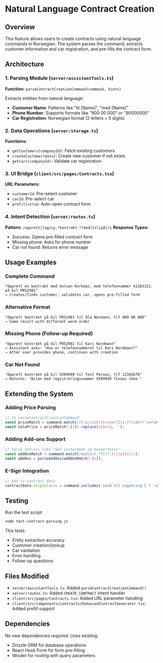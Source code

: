 # Natural Language Contract Creation

## Overview
This feature allows users to create contracts using natural language commands in Norwegian. The system parses the command, extracts customer information and car registration, and pre-fills the contract form.

## Architecture

### 1. Parsing Module (`server/assistantTools.ts`)
**Function:** `parseContractCreationCommand(command, hints)`

Extracts entities from natural language:
- **Customer Name**: Patterns like "til [Name]", "med [Name]"
- **Phone Number**: Supports formats like "900 00 000" or "90000000"
- **Car Registration**: Norwegian format (2 letters + 5 digits)

### 2. Data Operations (`server/storage.ts`)
**Functions:**
- `getCustomers(companyId)`: Fetch existing customers
- `createCustomer(data)`: Create new customer if not exists
- `getCars(companyId)`: Validate car registration

### 3. UI Bridge (`client/src/pages/Contracts.tsx`)
**URL Parameters:**
- `customerId`: Pre-select customer
- `carId`: Pre-select car
- `prefill=true`: Auto-open contract form

### 4. Intent Detection (`server/routes.ts`)
**Pattern:** `/opprett|lag|ny.*kontrakt.*(med|til|på)/i`
**Response Types:**
- Success: Opens pre-filled contract form
- Missing phone: Asks for phone number
- Car not found: Returns error message

## Usage Examples

### Complete Command
```
"Opprett en kontrakt med Servan Korkmaz, med telefonnummer 41383322, på bil PR52981"
→ Creates/finds customer, validates car, opens pre-filled form
```

### Alternative Format
```
"Opprett kontrakt på bil PR52981 til Ola Normann, tlf 900 00 000"
→ Same result with different word order
```

### Missing Phone (Follow-up Required)
```
"Opprett kontrakt på bil PR52981 til Kari Nordmann"
→ Assistant asks: "Hva er telefonnummeret til Kari Nordmann?"
→ After user provides phone, continues with creation
```

### Car Not Found
```
"Opprett kontrakt på bil XX99999 til Test Person, tlf 12345678"
→ Returns: "Bilen med registreringsnummer XX99999 finnes ikke."
```

## Extending the System

### Adding Price Parsing
```javascript
// In parseContractCreationCommand
const priceMatch = command.match(/(?:pris|kr|kroner)[\s:]*(\d+(?:\s+\d+)*)/i);
const salePrice = priceMatch?.[1]?.replace(/\s+/g, '');
```

### Adding Add-ons Support
```javascript
// Parse add-ons like "med vinterdekk og hengerfeste"
const addOnsMatch = command.match(/med\s+(.*?)(?:til|på|$)/i);
const addOns = parseAddOns(addOnsMatch?.[1]);
```

### E-Sign Integration
```javascript
// Add to contract data
contractData.eSignStatus = command.includes('send til signering') ? 'send_now' : 'ikke_sendt';
```

## Testing

Run the test script:
```bash
node test-contract-parsing.js
```

This tests:
- Entity extraction accuracy
- Customer creation/lookup
- Car validation
- Error handling
- Follow-up questions

## Files Modified

- `server/assistantTools.ts`: Added `parseContractCreationCommand()`
- `server/routes.ts`: Added `CREATE_CONTRACT` intent handler
- `client/src/pages/Contracts.tsx`: Added URL parameter handling
- `client/src/components/contracts/EnhancedContractGenerator.tsx`: Added prefill support

## Dependencies

No new dependencies required. Uses existing:
- Drizzle ORM for database operations
- React Hook Form for form pre-filling
- Wouter for routing with query parameters